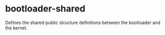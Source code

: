 # bootloader-shared

Defines the shared public structure definitions between the bootloader and the kernel.
